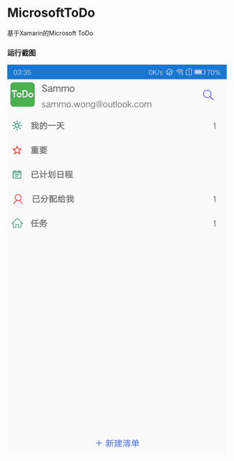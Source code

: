 # MicrosoftToDo

基于Xamarin的Microsoft ToDo

### 运行截图	

![image](https://github.com/SammoWong/MicrosoftToDo/blob/master/ToDoApp/ToDoApp/bg.png)